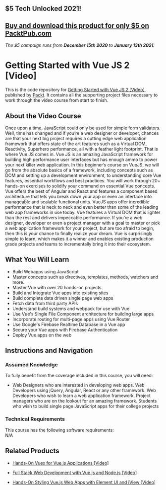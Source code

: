 ## $5 Tech Unlocked 2021!
[Buy and download this product for only $5 on PacktPub.com](https://www.packtpub.com/)
-----
*The $5 campaign         runs from __December 15th 2020__ to __January 13th 2021.__*




# Getting Started with Vue JS 2 [Video]
This is the code repository for [Getting Started with Vue JS 2 [Video]](https://www.packtpub.com/web-development/getting-started-vue-js-2-video), published by [Packt](https://www.packtpub.com/?utm_source=github). It contains all the supporting project files necessary to work through the video course from start to finish.
## About the Video Course
Once upon a time, JavaScript could only be used for simple form validators. Well, time has changed and if you’re a web designer or developer, chances are that your next big project requires a cutting edge web application framework that offers state of the art features such as a Virtual DOM, Reactivity, Superhero performance, all with a feather light footprint. That is where Vue JS comes in. Vue JS is an amazing JavaScript framework for building high performance user interfaces but has enough ammo to power your next killer web application. In this beginner’s course on VueJS, we will go from the absolute basics of a framework, including concepts such as DOM and setting up a development environment, to understanding core Vue features, essential workflows and best practices. You will work through 20+ hands-on exercises to solidify your command on essential Vue concepts. Vue offers the best of Angular and React and features a component based architecture that lets you break down your app or even an interface into manageable and scalable functional units. VueJS apps offer incredible performance that is neck to neck and even better than some of the leading web app frameworks in use today. Vue features a Virtual DOM that is lighter than the rest and delivers impeccable performance. If you’re a web designer, developer or even a project manager with a goal to master or pick a web application framework for your project, but are too afraid to begin, then this is your chance to finally realize your dream. Vue is surprisingly simple to learn, which makes it a winner and enables existing production grade projects and teams to incrementally bring it into their ecosystem.

<H2>What You Will Learn</H2>
<DIV class=book-info-will-learn-text>
<UL>
<LI> Build Webapps using JavaScript</LI>
<LI> Master concepts such as directives, templates, methods, watchers and more.</LI>
<LI> Master Vue with over 20 hands-on projects</LI>
<LI> Build and Integrate Vue apps into existing sites</LI>
<LI> Build complete data driven single page web apps</LI>
  <LI> Fetch data from third party APIs</LI>
  <LI> Understand build systems and webpack for use with Vue</LI>
  <LI> Use Vue's Single File Component architecture for building large apps</LI>
  <LI> Incorporate routing for multi-page apps using Vue Router</LI>
  <LI> Use Google's Firebase Realtime Database in a Vue app</LI>
  <LI> Secure your Vue apps with Firebase Authentication</LI>
  <LI> Deploy Vue apps on the web</LI>
  
</UL></DIV>

## Instructions and Navigation
### Assumed Knowledge
To fully benefit from the coverage included in this course, you will need:<br/>
<DIV class=book-info-will-learn-text>
<UL>
<LI> Web Designers who are interested in developing web apps. Web Developers using jQuery, Angular, React or any other framework. Web Developers who wish to learn a web application framework. Project managers who are on the lookout for an amazing framework. Students who wish to build single page JavaScript apps for their college projects</LI>
</UL>
<DIV>

### Technical Requirements
This course has the following software requirements:<br/>
N/A

## Related Products
* [Hands-On Vuex for Vue.js Applications [Video]](https://www.packtpub.com/web-development/hands-vuex-vuejs-applications-video)

* [Full Stack Web Development with Vue.js and Node.js [Video]](https://www.packtpub.com/web-development/full-stack-web-development-vuejs-and-nodejs-video)

* [Hands-On Styling Vue.js Web Apps with Element UI and iView [Video]](https://www.packtpub.com/web-development/hands-styling-vuejs-web-apps-element-ui-and-iview-video)

